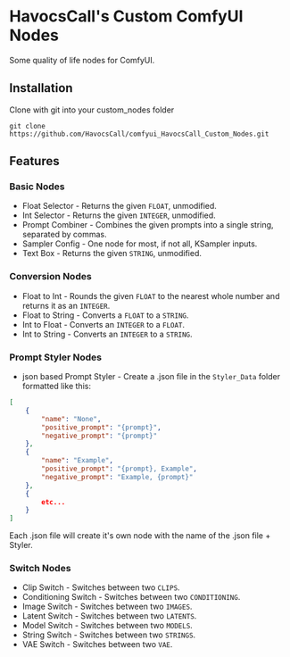 # HavocsCall's Custom ComfyUI Nodes

Some quality of life nodes for ComfyUI.
## Installation

Clone with git into your custom_nodes folder
```
git clone https://github.com/HavocsCall/comfyui_HavocsCall_Custom_Nodes.git
```
## Features
### Basic Nodes
- Float Selector - Returns the given `FLOAT`, unmodified.
- Int Selector - Returns the given `INTEGER`, unmodified.
- Prompt Combiner - Combines the given prompts into a single string, separated by commas.
- Sampler Config - One node for most, if not all, KSampler inputs.
- Text Box - Returns the given `STRING`, unmodified.

### Conversion Nodes
- Float to Int - Rounds the given `FLOAT` to the nearest whole number and returns it as an `INTEGER`.
- Float to String - Converts a `FLOAT` to a `STRING`.
- Int to Float - Converts an `INTEGER` to a `FLOAT`.
- Int to String - Converts an `INTEGER` to a `STRING`.

### Prompt Styler Nodes
- json based Prompt Styler - Create a .json file in the `Styler_Data` folder formatted like this:
```json
[
    {
        "name": "None",
        "positive_prompt": "{prompt}",
        "negative_prompt": "{prompt}"
    },
    {
        "name": "Example",
        "positive_prompt": "{prompt}, Example",
        "negative_prompt": "Example, {prompt}"
    },
    {
        etc...
    }
]
```
Each .json file will create it's own node with the name of the .json file + Styler.

### Switch Nodes
- Clip Switch - Switches between two `CLIPS`.
- Conditioning Switch - Switches between two `CONDITIONING`.
- Image Switch - Switches between two `IMAGES`.
- Latent Switch - Switches between two `LATENTS`.
- Model Switch - Switches between two `MODELS`.
- String Switch - Switches between two `STRINGS`.
- VAE Switch - Switches between two `VAE`.